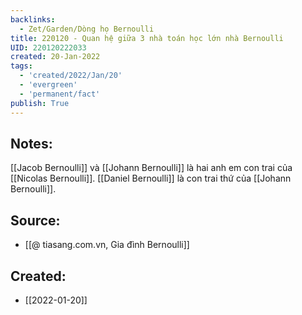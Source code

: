 ```yaml
---
backlinks:
  - Zet/Garden/Dòng họ Bernoulli
title: 220120 - Quan hệ giữa 3 nhà toán học lớn nhà Bernoulli
UID: 220120222033
created: 20-Jan-2022
tags:
  - 'created/2022/Jan/20'
  - 'evergreen'
  - 'permanent/fact'
publish: True
---
```

## Notes:
[[Jacob Bernoulli]] và [[Johann Bernoulli]] là hai anh em con trai của [[Nicolas Bernoulli]]. [[Daniel Bernoulli]] là con trai thứ của [[Johann Bernoulli]].

## Source:
- [[@ tiasang.com.vn, Gia đình Bernoulli]]

## Created:
- [[2022-01-20]]

